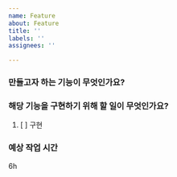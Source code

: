 ```yaml
---
name: Feature
about: Feature
title: ''
labels: ''
assignees: ''

---
```


### 만들고자 하는 기능이 무엇인가요?


### 해당 기능을 구현하기 위해 할 일이 무엇인가요?

1. [ ]  구현



### 예상 작업 시간
6h
